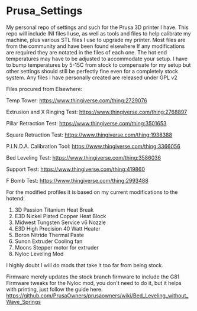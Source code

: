  # Prusa_Settings
My personal repo of settings and such for the Prusa 3D printer I have.
This repo will include INI files I use, as well as tools and files to help calibrate my machine, plus various STL files I use to upgrade my printer.
Most files are from the community and have been found elsewhere
If any modifications are required they are notated in the files of each one. The hot end temperatures may have to be adjusted to accommodate your setup. I have to bump temperatures by 5-15C from stock to compensate for my setup but other settings should still be perfectly fine even for a completely stock system.
Any files I have personally created are released under GPL v2

Files procured from Elsewhere:

Temp Tower: https://www.thingiverse.com/thing:2729076 

Extrusion and X Ringing Test: https://www.thingiverse.com/thing:2768897

Pillar Retraction Test: https://www.thingiverse.com/thing:3501653

Square Retraction Test: https://www.thingiverse.com/thing:1938388

P.I.N.D.A. Calibration Tool: https://www.thingiverse.com/thing:3366056

Bed Leveling Test: https://www.thingiverse.com/thing:3586036

Support Test: https://www.thingiverse.com/thing:419860

F Bomb Test: https://www.thingiverse.com/thing:2993488

For the modified profiles it is based on my current modifications to the hotend:
1) 3D Passion Titanium Heat Break
2) E3D Nickel Plated Copper Heat Block
3) Midwest Tungsten Service v6 Nozzle
4) E3D High Precision 40 Watt Heater 
5) Boron Nitride Thermal Paste
6) Sunon Extruder Cooling fan
7) Moons Stepper motor for extruder
8) Nyloc Leveling Mod

I highly doubt I will do mods that take it too far from being stock.

Firmware merely updates the stock branch firmware to include the G81 Firmware tweaks for the Nyloc mod, you don't need to do it, but it helps with printing, just follow the guide here. https://github.com/PrusaOwners/prusaowners/wiki/Bed_Leveling_without_Wave_Springs


